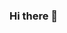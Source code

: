 ### Hi there 👋

<!--
**sofinaydenova/sofinaydenova** is a ✨ _special_ ✨ repository because its `README.md` (this file) appears on your GitHub profile.

Here are some ideas to get you started:

- 🔭 I’m currently working on games in Unity (made using C#) check 'em out: https://happydoggostudio.itch.io ✨
- 🌱 I’m currently learning Python (I💕love💕it)
- 👯 I’m looking to collaborate on various projects, just send an email sofnayd@gmail.com
- 🤔 I’m looking for help with creating games with Unity & C#
- 💬 Ask me about ... 
- 📫 How to reach me: sofnayd@gmail.com 
- 😄 Pronouns: Sofi
- ⚡ Fun fact: I'm a painter https://www.instagram.com/sofinaydenova/
-->
